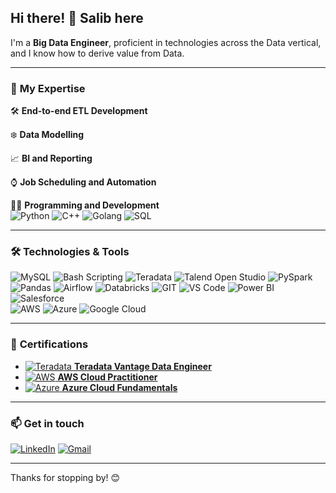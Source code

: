 ## Hi there! 👋 Salib here

I'm a **Big Data Engineer**, proficient in technologies across the Data vertical, and I know how to derive value from Data.

---
### 🚀 **My Expertise**

🛠️ **End-to-end ETL Development**

❄️ **Data Modelling**

📈 **BI and Reporting**

⌚ **Job Scheduling and Automation**

👨‍💻 **Programming and Development**
<br>![Python](https://img.shields.io/badge/-Python-3776AB?style=flat&logo=python&logoColor=white) 
![C++](https://img.shields.io/badge/-C++-00599C?style=flat&logo=c%2B%2B&logoColor=white)
![Golang](https://img.shields.io/badge/-Golang-00ADD8?style=flat&logo=go&logoColor=white)
![SQL](https://img.shields.io/badge/-SQL-3776AB?logo=sqlite&logoColor=white&style=flat-square) 


---

### 🛠️ **Technologies & Tools**

![MySQL](https://img.shields.io/badge/-MySQL-4479A1?logo=mysql&logoColor=white&style=flat-square)
![Bash Scripting](https://img.shields.io/badge/-Bash_Scripting-4EAA25?logo=gnu-bash&logoColor=white&style=flat-square)
![Teradata](https://img.shields.io/badge/-Teradata-F37440?logo=teradata&logoColor=white&style=flat-square)
![Talend Open Studio](https://img.shields.io/badge/-Talend-FF6D00?logo=talend&logoColor=white&style=flat-square)
![PySpark](https://img.shields.io/badge/-PySpark-E25A1C?logo=apache-spark&logoColor=white&style=flat-square)
![Pandas](https://img.shields.io/badge/-Pandas-150458?logo=pandas&logoColor=white&style=flat-square)
![Airflow](https://img.shields.io/badge/-Airflow-017CEE?logo=apache-airflow&logoColor=white&style=flat-square)
![Databricks](https://img.shields.io/badge/-Databricks-E25A1C?logo=databricks&logoColor=white&style=flat-square)
![GIT](https://img.shields.io/badge/-GIT-F05032?logo=git&logoColor=white&style=flat-square)
![VS Code](https://img.shields.io/badge/-VS%20Code-007ACC?logo=visual-studio-code&logoColor=white&style=flat-square)
![Power BI](https://img.shields.io/badge/-Power%20BI-F2C811?logo=power-bi&logoColor=black&style=flat-square)
![Salesforce](https://img.shields.io/badge/-Salesforce-00A1E0?logo=salesforce&logoColor=white&style=flat-square)
<br>
![AWS](https://img.shields.io/badge/-AWS-232F3E?logo=amazon-aws&logoColor=white&style=flat-square)
![Azure](https://img.shields.io/badge/-Azure-0078D4?logo=microsoft-azure&logoColor=white&style=flat-square)
![Google Cloud](https://img.shields.io/badge/Google%20Cloud-4285F4?style=flat&logo=google-cloud&logoColor=white)


---

### 📜 **Certifications**

- [![Teradata](https://img.shields.io/badge/-Teradata-F37440?logo=teradata&logoColor=white&style=flat-square) **Teradata Vantage Data Engineer**](https://www.credly.com/badges/604a8c5f-a6ff-4cec-9d28-165ef20df557/public_url)
- [![AWS](https://img.shields.io/badge/-AWS-232F3E?logo=amazon-aws&logoColor=white&style=flat-square) **AWS Cloud Practitioner**](https://www.credly.com/badges/47470af3-0ea1-4d7c-ab8b-12b3796c2d3e/public_url)
- [![Azure](https://img.shields.io/badge/-Azure-0078D4?logo=microsoft-azure&logoColor=white&style=flat-square) **Azure Cloud Fundamentals**](https://www.credly.com/badges/e923f051-09e6-42a0-9f88-9c39b356c615/public_url)

---

### 📫 **Get in touch**

[![LinkedIn](https://img.shields.io/badge/-LinkedIn-0077B5?logo=linkedin&logoColor=white&style=flat-square)](https://www.linkedin.com/in/salib-raza-abdi/)
[![Gmail](https://img.shields.io/badge/-Gmail-D14836?logo=gmail&logoColor=white&style=flat-square)](mailto:salibraza25@gmail.com)

---

Thanks for stopping by! 😊
